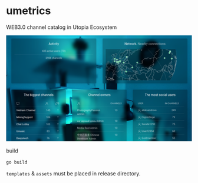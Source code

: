 # umetrics

WEB3.0 channel catalog in Utopia Ecosystem 

![logo](assets/img/screen.png)

build

```bash
go build
```

`templates` & `assets` must be placed in release directory.
